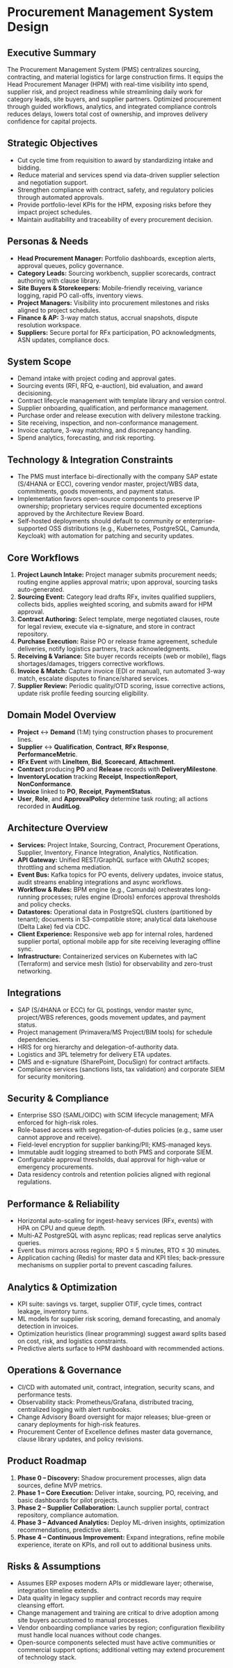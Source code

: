 # Procurement Management System Design

## Executive Summary

The Procurement Management System (PMS) centralizes sourcing, contracting, and material logistics for large construction firms. It equips the Head Procurement Manager (HPM) with real-time visibility into spend, supplier risk, and project readiness while streamlining daily work for category leads, site buyers, and supplier partners. Optimized procurement through guided workflows, analytics, and integrated compliance controls reduces delays, lowers total cost of ownership, and improves delivery confidence for capital projects.

## Strategic Objectives

- Cut cycle time from requisition to award by standardizing intake and bidding.
- Reduce material and services spend via data-driven supplier selection and negotiation support.
- Strengthen compliance with contract, safety, and regulatory policies through automated approvals.
- Provide portfolio-level KPIs for the HPM, exposing risks before they impact project schedules.
- Maintain auditability and traceability of every procurement decision.

## Personas & Needs

- **Head Procurement Manager:** Portfolio dashboards, exception alerts, approval queues, policy governance.
- **Category Leads:** Sourcing workbench, supplier scorecards, contract authoring with clause library.
- **Site Buyers & Storekeepers:** Mobile-friendly receiving, variance logging, rapid PO call-offs, inventory views.
- **Project Managers:** Visibility into procurement milestones and risks aligned to project schedules.
- **Finance & AP:** 3-way match status, accrual snapshots, dispute resolution workspace.
- **Suppliers:** Secure portal for RFx participation, PO acknowledgments, ASN updates, compliance docs.

## System Scope

- Demand intake with project coding and approval gates.
- Sourcing events (RFI, RFQ, e-auction), bid evaluation, and award decisioning.
- Contract lifecycle management with template library and version control.
- Supplier onboarding, qualification, and performance management.
- Purchase order and release execution with delivery milestone tracking.
- Site receiving, inspection, and non-conformance management.
- Invoice capture, 3-way matching, and discrepancy handling.
- Spend analytics, forecasting, and risk reporting.

## Technology & Integration Constraints

- The PMS must interface bi-directionally with the company SAP estate (S/4HANA or ECC), covering vendor master, project/WBS data, commitments, goods movements, and payment status.
- Implementation favors open-source components to preserve IP ownership; proprietary services require documented exceptions approved by the Architecture Review Board.
- Self-hosted deployments should default to community or enterprise-supported OSS distributions (e.g., Kubernetes, PostgreSQL, Camunda, Keycloak) with automation for patching and security updates.

## Core Workflows

1. **Project Launch Intake:** Project manager submits procurement needs; routing engine applies approval matrix; upon approval, sourcing tasks auto-generated.
2. **Sourcing Event:** Category lead drafts RFx, invites qualified suppliers, collects bids, applies weighted scoring, and submits award for HPM approval.
3. **Contract Authoring:** Select template, merge negotiated clauses, route for legal review, execute via e-signature, and store in contract repository.
4. **Purchase Execution:** Raise PO or release frame agreement, schedule deliveries, notify logistics partners, track acknowledgments.
5. **Receiving & Variance:** Site buyer records receipts (web or mobile), flags shortages/damages, triggers corrective workflows.
6. **Invoice & Match:** Capture invoice (EDI or manual), run automated 3-way match, escalate disputes to finance/shared services.
7. **Supplier Review:** Periodic quality/OTD scoring, issue corrective actions, update risk profile feeding sourcing eligibility.

## Domain Model Overview

- **Project** ↔ **Demand** (1:M) tying construction phases to procurement lines.
- **Supplier** ↔ **Qualification**, **Contract**, **RFx Response**, **PerformanceMetric**.
- **RFx Event** with **LineItem**, **Bid**, **Scorecard**, **Attachment**.
- **Contract** producing **PO** and **Release** records with **DeliveryMilestone**.
- **InventoryLocation** tracking **Receipt**, **InspectionReport**, **NonConformance**.
- **Invoice** linked to **PO**, **Receipt**, **PaymentStatus**.
- **User**, **Role**, and **ApprovalPolicy** determine task routing; all actions recorded in **AuditLog**.

## Architecture Overview
- **Services:** Project Intake, Sourcing, Contract, Procurement Operations, Supplier, Inventory, Finance Integration, Analytics, Notification.
- **API Gateway:** Unified REST/GraphQL surface with OAuth2 scopes; throttling and schema mediation.
- **Event Bus:** Kafka topics for PO events, delivery updates, invoice status, audit streams enabling integrations and async workflows.
- **Workflow & Rules:** BPM engine (e.g., Camunda) orchestrates long-running processes; rules engine (Drools) enforces approval thresholds and policy checks.
- **Datastores:** Operational data in PostgreSQL clusters (partitioned by tenant); documents in S3-compatible store; analytical data lakehouse (Delta Lake) fed via CDC.
- **Client Experience:** Responsive web app for internal roles, hardened supplier portal, optional mobile app for site receiving leveraging offline sync.
- **Infrastructure:** Containerized services on Kubernetes with IaC (Terraform) and service mesh (Istio) for observability and zero-trust networking.

## Integrations

- SAP (S/4HANA or ECC) for GL postings, vendor master sync, project/WBS references, goods movement updates, and payment status.
- Project management (Primavera/MS Project/BIM tools) for schedule dependencies.
- HRIS for org hierarchy and delegation-of-authority data.
- Logistics and 3PL telemetry for delivery ETA updates.
- DMS and e-signature (SharePoint, DocuSign) for contract artifacts.
- Compliance services (sanctions lists, tax validation) and corporate SIEM for security monitoring.

## Security & Compliance

- Enterprise SSO (SAML/OIDC) with SCIM lifecycle management; MFA enforced for high-risk roles.
- Role-based access with segregation-of-duties policies (e.g., same user cannot approve and receive).
- Field-level encryption for supplier banking/PII; KMS-managed keys.
- Immutable audit logging streamed to both PMS and corporate SIEM.
- Configurable approval thresholds, dual approval for high-value or emergency procurements.
- Data residency controls and retention policies aligned with regional regulations.

## Performance & Reliability

- Horizontal auto-scaling for ingest-heavy services (RFx, events) with HPA on CPU and queue depth.
- Multi-AZ PostgreSQL with async replicas; read replicas serve analytics queries.
- Event bus mirrors across regions; RPO ≤ 5 minutes, RTO ≤ 30 minutes.
- Application caching (Redis) for master data and KPI tiles; back-pressure mechanisms on supplier portal to prevent cascading failures.

## Analytics & Optimization

- KPI suite: savings vs. target, supplier OTIF, cycle times, contract leakage, inventory turns.
- ML models for supplier risk scoring, demand forecasting, and anomaly detection in invoices.
- Optimization heuristics (linear programming) suggest award splits based on cost, risk, and logistics constraints.
- Predictive alerts surface to HPM dashboard with recommended actions.

## Operations & Governance

- CI/CD with automated unit, contract, integration, security scans, and performance tests.
- Observability stack: Prometheus/Grafana, distributed tracing, centralized logging with alert runbooks.
- Change Advisory Board oversight for major releases; blue-green or canary deployments for high-risk features.
- Procurement Center of Excellence defines master data governance, clause library updates, and policy revisions.

## Product Roadmap

1. **Phase 0 – Discovery:** Shadow procurement processes, align data sources, define MVP metrics.
2. **Phase 1 – Core Execution:** Deliver intake, sourcing, PO, receiving, and basic dashboards for pilot projects.
3. **Phase 2 – Supplier Collaboration:** Launch supplier portal, contract repository, compliance automation.
4. **Phase 3 – Advanced Analytics:** Deploy ML-driven insights, optimization recommendations, predictive alerts.
5. **Phase 4 – Continuous Improvement:** Expand integrations, refine mobile experience, iterate on KPIs, and roll out to additional business units.

## Risks & Assumptions

- Assumes ERP exposes modern APIs or middleware layer; otherwise, integration timeline extends.
- Data quality in legacy supplier and contract records may require cleansing effort.
- Change management and training are critical to drive adoption among site buyers accustomed to manual processes.
- Vendor onboarding compliance varies by region; configuration flexibility must handle local nuances without code changes.
- Open-source components selected must have active communities or commercial support options; additional vetting may extend procurement of technology stack.
